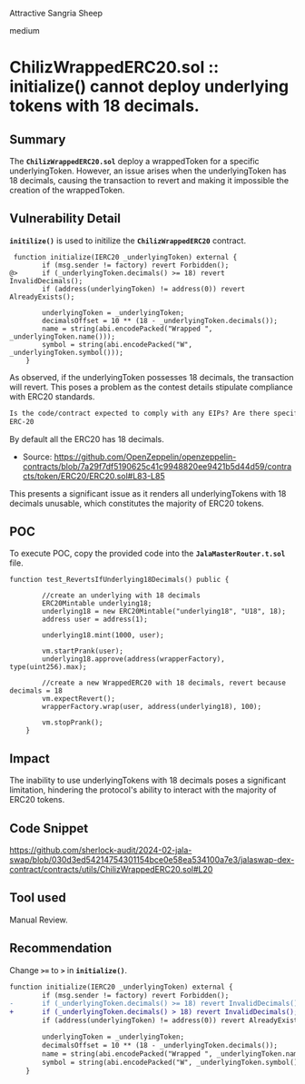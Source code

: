 Attractive Sangria Sheep

medium

# ChilizWrappedERC20.sol :: initialize() cannot deploy underlying tokens with 18 decimals.

## Summary
The **`ChilizWrappedERC20.sol`** deploy a wrappedToken for a specific underlyingToken. However, an issue arises when the underlyingToken has 18 decimals, causing the transaction to revert and making it impossible the creation of the wrappedToken.
## Vulnerability Detail
**`initilize()`** is used to initilize the **`ChilizWrappedERC20`** contract.
```Solidity
 function initialize(IERC20 _underlyingToken) external {
        if (msg.sender != factory) revert Forbidden();
@>      if (_underlyingToken.decimals() >= 18) revert InvalidDecimals();
        if (address(underlyingToken) != address(0)) revert AlreadyExists();

        underlyingToken = _underlyingToken;
        decimalsOffset = 10 ** (18 - _underlyingToken.decimals());
        name = string(abi.encodePacked("Wrapped ", _underlyingToken.name()));
        symbol = string(abi.encodePacked("W", _underlyingToken.symbol()));
    }
```
As observed, if the underlyingToken possesses 18 decimals, the transaction will revert. This poses a problem as the contest details stipulate compliance with ERC20 standards.
```diff
Is the code/contract expected to comply with any EIPs? Are there specific assumptions around adhering to those EIPs that Watsons should be aware of?
ERC-20
```
By default all the ERC20 has 18 decimals.
- Source:  https://github.com/OpenZeppelin/openzeppelin-contracts/blob/7a29f7df5190625c41c9948820ee9421b5d44d59/contracts/token/ERC20/ERC20.sol#L83-L85

This presents a significant issue as it renders all underlyingTokens with 18 decimals unusable, which constitutes the majority of ERC20 tokens.
## POC 
To execute POC, copy the provided code into the **`JalaMasterRouter.t.sol`** file.
```Solidity
function test_RevertsIfUnderlying18Decimals() public {
 
        //create an underlying with 18 decimals
        ERC20Mintable underlying18;
        underlying18 = new ERC20Mintable("underlying18", "U18", 18);
        address user = address(1);
        
        underlying18.mint(1000, user);

        vm.startPrank(user);
        underlying18.approve(address(wrapperFactory), type(uint256).max);

        //create a new WrappedERC20 with 18 decimals, revert because decimals = 18
        vm.expectRevert();
        wrapperFactory.wrap(user, address(underlying18), 100);

        vm.stopPrank();
    }
```
## Impact
The inability to use underlyingTokens with 18 decimals poses a significant limitation, hindering the protocol's ability to interact with the majority of ERC20 tokens.
## Code Snippet
https://github.com/sherlock-audit/2024-02-jala-swap/blob/030d3ed54214754301154bce0e58ea534100a7e3/jalaswap-dex-contract/contracts/utils/ChilizWrappedERC20.sol#L20
## Tool used
Manual Review.
## Recommendation
Change **`>=`** to **`>`** in **`initialize()`**.
```diff
function initialize(IERC20 _underlyingToken) external {
        if (msg.sender != factory) revert Forbidden();
-       if (_underlyingToken.decimals() >= 18) revert InvalidDecimals();
+       if (_underlyingToken.decimals() > 18) revert InvalidDecimals();
        if (address(underlyingToken) != address(0)) revert AlreadyExists();

        underlyingToken = _underlyingToken;
        decimalsOffset = 10 ** (18 - _underlyingToken.decimals());
        name = string(abi.encodePacked("Wrapped ", _underlyingToken.name()));
        symbol = string(abi.encodePacked("W", _underlyingToken.symbol()));
    }
```